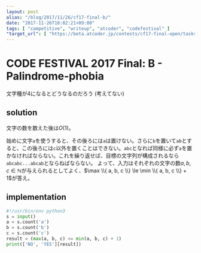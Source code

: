 ```yaml
---
layout: post
alias: "/blog/2017/11/26/cf17-final-b/"
date: "2017-11-26T10:02:21+09:00"
tags: [ "competitive", "writeup", "atcoder", "codefestival" ]
"target_url": [ "https://beta.atcoder.jp/contests/cf17-final-open/tasks/cf17_final_b" ]
---
```


# CODE FESTIVAL 2017 Final: B - Palindrome-phobia

文字種が$4$になるとどうなるのだろう (考えてない)

## solution

文字の数を数えた後は$O(1)$。

始めに文字`a`を使うすると、その後ろには`a`は置けない。さらに`b`を置いて`ab`とすると、この後ろには`c`以外を置くことはできない。`abc`となれば同様に必ず`a`を置かなければならない。これを繰り返せば、目標の文字列が構成されるなら`abcabc...abcab`とならねばならない。
よって、入力はそれぞれの文字の数$a, b, c \in \mathbb{N}$が与えられるとしてよく、$\max \\{ a, b, c \\} \le \min \\{ a, b, c \\} + 1$が答え。

## implementation

``` python
#!/usr/bin/env python3
s = input()
a = s.count('a')
b = s.count('b')
c = s.count('c')
result = (max(a, b, c) <= min(a, b, c) + 1)
print(['NO', 'YES'][result])
```
